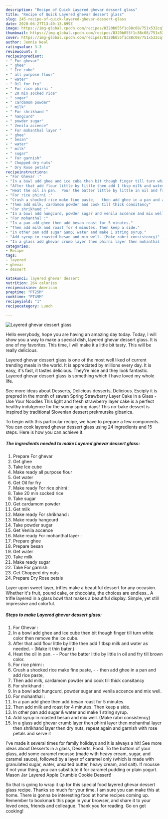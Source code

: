```yaml
---
description: "Recipe of Quick Layered ghevar dessert glass"
title: "Recipe of Quick Layered ghevar dessert glass"
slug: 245-recipe-of-quick-layered-ghevar-dessert-glass
date: 2020-06-27T13:40:13.899Z
image: https://img-global.cpcdn.com/recipes/8320b055f1c88c08/751x532cq70/layered-ghevar-dessert-glass-recipe-main-photo.jpg
thumbnail: https://img-global.cpcdn.com/recipes/8320b055f1c88c08/751x532cq70/layered-ghevar-dessert-glass-recipe-main-photo.jpg
cover: https://img-global.cpcdn.com/recipes/8320b055f1c88c08/751x532cq70/layered-ghevar-dessert-glass-recipe-main-photo.jpg
author: Jennie Neal
ratingvalue: 3.3
reviewcount: 8
recipeingredient:
- " For ghevar"
- " ghee"
- " Ice cube"
- " all purpose flour"
- " water"
- " Oil for fry"
- " For rice phirni "
- " 20 min socked rice"
- " sugar"
- " cardamom powder"
- " milk"
- " For shrikhand "
- " hangcurd"
- " powder sugar"
- " Venila accence"
- " For mohanthal layer "
- " ghee"
- " besan"
- " water"
- " milk"
- " sugar"
- " For garnish"
- " Chopped dry nuts"
- " Dry Rose petals"
recipeinstructions:
- "For Ghevar :"
- "In a bowl add ghee and ice cube then bit though finger till turn white color then remove the ice cube."
- "After that add flour little by little then add 1 tbsp milk and water as needed. (Make it thin bater.)"
- "Heat the oil in pan.  Pour the batter little by little in oil and fry till brown color."
- "For rice phirni :"
- "Crush a shocked rice make fine paste,   then add ghee in a pan and add rice paste,"
- "Then add milk, cardamom powder and cook till thick consitancy"
- "For shrikhand :"
- "In a bowl add hungcurd, powder sugar and venila accence and mix well."
- "For mohanthal :"
- "In a pan add ghee then add besan roast for 5 minutes."
- "Then add milk and roast for 4 minutes. Then keep a side."
- "In other pan add sugar &amp; water and make 1 string syrup."
- "Add syrup in roasted besan and mix well. (Make rabri consistency)"
- "In a glass add ghevar crumb layer then phirni layer then mohanthal layer then shrikhand layer then dry nuts, repeat again and garnish with rose petals and serve it"
categories:
- Recipe
tags:
- layered
- ghevar
- dessert

katakunci: layered ghevar dessert 
nutrition: 264 calories
recipecuisine: American
preptime: "PT25M"
cooktime: "PT49M"
recipeyield: "1"
recipecategory: Lunch

---
```



![Layered ghevar dessert glass](https://img-global.cpcdn.com/recipes/8320b055f1c88c08/751x532cq70/layered-ghevar-dessert-glass-recipe-main-photo.jpg)

Hello everybody, hope you are having an amazing day today. Today, I will show you a way to make a special dish, layered ghevar dessert glass. It is one of my favorites. This time, I will make it a little bit tasty. This will be really delicious.

Layered ghevar dessert glass is one of the most well liked of current trending meals in the world. It is appreciated by millions every day. It is easy, it's fast, it tastes delicious. They're nice and they look fantastic. Layered ghevar dessert glass is something which I have loved my whole life.

See more ideas about Desserts, Delicious desserts, Delicious. Esciply it is prepred in the month of sawan Spring Strawberry Layer Cake in a Glass - Use Your Noodles This light and fresh strawberry layer cake is a perfect healthy indulgence for the sunny spring days! This no-bake dessert is inspired by traditional Slovenian dessert prekmurska gibanica.


To begin with this particular recipe, we have to prepare a few components. You can cook layered ghevar dessert glass using 24 ingredients and 15 steps. Here is how you can achieve it.

<!--inarticleads1-->

##### The ingredients needed to make Layered ghevar dessert glass:

1. Prepare  For ghevar
1. Get  ghee
1. Take  Ice cube
1. Make ready  all purpose flour
1. Get  water
1. Get  Oil for fry
1. Make ready  For rice phirni :
1. Take  20 min socked rice
1. Take  sugar
1. Get  cardamom powder
1. Get  milk
1. Make ready  For shrikhand :
1. Make ready  hangcurd
1. Take  powder sugar
1. Get  Venila accence
1. Make ready  For mohanthal layer :
1. Prepare  ghee
1. Prepare  besan
1. Get  water
1. Take  milk
1. Make ready  sugar
1. Take  For garnish
1. Get  Chopped dry nuts
1. Prepare  Dry Rose petals


Layer upon sweet layer, trifles make a beautiful dessert for any occasion. Whether it&#39;s fruit, pound cake, or chocolate, the choices are endless.. A trifle layered in a glass bowl that makes a beautiful display. Simple, yet still impressive and colorful. 

<!--inarticleads2-->

##### Steps to make Layered ghevar dessert glass:

1. For Ghevar :
1. In a bowl add ghee and ice cube then bit though finger till turn white color then remove the ice cube.
1. After that add flour little by little then add 1 tbsp milk and water as needed. - (Make it thin bater.)
1. Heat the oil in pan. -  - Pour the batter little by little in oil and fry till brown color.
1. For rice phirni :
1. Crush a shocked rice make fine paste,  -  - then add ghee in a pan and add rice paste,
1. Then add milk, cardamom powder and cook till thick consitancy
1. For shrikhand :
1. In a bowl add hungcurd, powder sugar and venila accence and mix well.
1. For mohanthal :
1. In a pan add ghee then add besan roast for 5 minutes.
1. Then add milk and roast for 4 minutes. Then keep a side.
1. In other pan add sugar &amp; water and make 1 string syrup.
1. Add syrup in roasted besan and mix well. (Make rabri consistency)
1. In a glass add ghevar crumb layer then phirni layer then mohanthal layer then shrikhand layer then dry nuts, repeat again and garnish with rose petals and serve it


I&#39;ve made it several times for family holidays and it is always a hit! See more ideas about Desserts in a glass, Desserts, Food. To the bottom of your glass, add some caramel mousse (made with heavy cream, sugar, and caramel sauce), followed by a layer of caramel only (which is made with granulated sugar, water, unsalted butter, heavy cream, and salt). If mousse if not your thing, you can substitute it for caramel pudding or plain yogurt. Mason Jar Layered Apple Crumble Cookie Dessert! 

So that is going to wrap it up for this special food layered ghevar dessert glass recipe. Thanks so much for your time. I am sure you can make this at home. There is gonna be interesting food at home recipes coming up. Remember to bookmark this page in your browser, and share it to your loved ones, friends and colleague. Thank you for reading. Go on get cooking!
